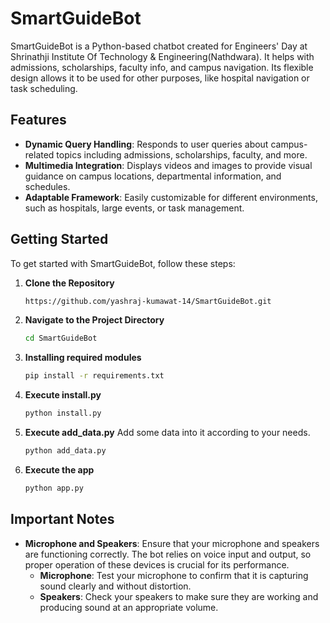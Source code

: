 # SmartGuideBot
SmartGuideBot is a Python-based chatbot created for Engineers' Day at Shrinathji Institute Of Technology &amp; Engineering(Nathdwara). It helps with admissions, scholarships, faculty info, and campus navigation. Its flexible design allows it to be used for other purposes, like hospital navigation or task scheduling.

## Features

- **Dynamic Query Handling**: Responds to user queries about campus-related topics including admissions, scholarships, faculty, and more.
- **Multimedia Integration**: Displays videos and images to provide visual guidance on campus locations, departmental information, and schedules.
- **Adaptable Framework**: Easily customizable for different environments, such as hospitals, large events, or task management.

## Getting Started

To get started with SmartGuideBot, follow these steps:

1. **Clone the Repository**
   ```bash
   https://github.com/yashraj-kumawat-14/SmartGuideBot.git

2. **Navigate to the Project Directory**
   ```bash
   cd SmartGuideBot

3. **Installing required modules**
   ```bash
   pip install -r requirements.txt

4. **Execute install.py**
   ```bash
   python install.py
   
5. **Execute add_data.py**
   Add some data into it according to your needs.
   ```bash
   python add_data.py
   
7. **Execute the app**
   ```bash
   python app.py

## Important Notes

- **Microphone and Speakers**: Ensure that your microphone and speakers are functioning correctly. The bot relies on voice input and output, so proper operation of these devices is crucial for its performance.
  - **Microphone**: Test your microphone to confirm that it is capturing sound clearly and without distortion.
  - **Speakers**: Check your speakers to make sure they are working and producing sound at an appropriate volume.


